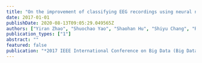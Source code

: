 ```yaml
---
title: "On the improvement of classifying EEG recordings using neural networks"
date: 2017-01-01
publishDate: 2020-08-13T09:05:29.049565Z
authors: ["Yiran Zhao", "Shuochao Yao", "Shaohan Hu", "Shiyu Chang", "Raghu Ganti", "Mudhakar Srivatsa", "Shen Li", "Tarek Abdelzaher"]
publication_types: ["1"]
abstract: ""
featured: false
publication: "*2017 IEEE International Conference on Big Data (Big Data)*"
---
```


